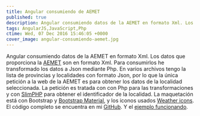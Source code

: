 ```yaml
---
title: Angular consumiendo de AEMET
published: true
description: Angular consumiendo datos de la AEMET en formato Xml. Los datos que proporciona la AEMET
tags: AngularJS,JavaScript,Php
ctime: Wed, 07 Dec 2016 15:46:05 +0000
cover_image: angular-consumiendo-aemet.jpg
---
```


Angular consumiendo datos de la AEMET en formato Xml. Los datos que proporciona la [AEMET](http://www.aemet.es/es/datos_abiertos) son en formato Xml. Para consumirlos he transformado los datos a Json mediante Php. En varios archivos tengo la lista de provincias y localidades con formato Json, por lo que la única petición a la web de la AEMET es para obtener los datos de la localidad seleccionada. La petición es tratada con con Php para las transformaciones y con [SlimPHP](https://www.slimframework.com/) para obtener el identificador de la localidad. La maquetación está con Bootstrap y [Bootstrap Material](http://fezvrasta.github.io/bootstrap-material-design/), y los iconos usados [Weather icons](https://erikflowers.github.io/weather-icons/). El código completo se encuentra en mi [GitHub](https://github.com/ivanalbizu/angular-consuming-aemet). Y el [ejemplo funcionando](http://mentiraspoliticas.es/projects/aemet/app/#/).